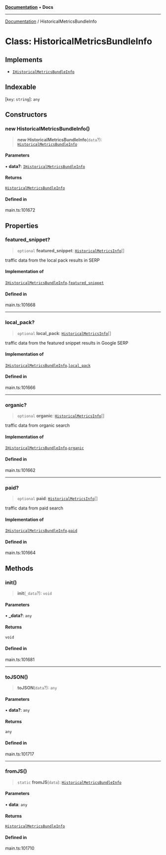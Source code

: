 [**Documentation**](../README.md) • **Docs**

***

[Documentation](../globals.md) / HistoricalMetricsBundleInfo

# Class: HistoricalMetricsBundleInfo

## Implements

- [`IHistoricalMetricsBundleInfo`](../interfaces/IHistoricalMetricsBundleInfo.md)

## Indexable

 \[`key`: `string`\]: `any`

## Constructors

### new HistoricalMetricsBundleInfo()

> **new HistoricalMetricsBundleInfo**(`data`?): [`HistoricalMetricsBundleInfo`](HistoricalMetricsBundleInfo.md)

#### Parameters

• **data?**: [`IHistoricalMetricsBundleInfo`](../interfaces/IHistoricalMetricsBundleInfo.md)

#### Returns

[`HistoricalMetricsBundleInfo`](HistoricalMetricsBundleInfo.md)

#### Defined in

main.ts:101672

## Properties

### featured\_snippet?

> `optional` **featured\_snippet**: [`HistoricalMetricsInfo`](HistoricalMetricsInfo.md)[]

traffic data from the local pack results in SERP

#### Implementation of

[`IHistoricalMetricsBundleInfo`](../interfaces/IHistoricalMetricsBundleInfo.md).[`featured_snippet`](../interfaces/IHistoricalMetricsBundleInfo.md#featured_snippet)

#### Defined in

main.ts:101668

***

### local\_pack?

> `optional` **local\_pack**: [`HistoricalMetricsInfo`](HistoricalMetricsInfo.md)[]

traffic data from the featured snippet results in Google SERP

#### Implementation of

[`IHistoricalMetricsBundleInfo`](../interfaces/IHistoricalMetricsBundleInfo.md).[`local_pack`](../interfaces/IHistoricalMetricsBundleInfo.md#local_pack)

#### Defined in

main.ts:101666

***

### organic?

> `optional` **organic**: [`HistoricalMetricsInfo`](HistoricalMetricsInfo.md)[]

traffic data from organic search

#### Implementation of

[`IHistoricalMetricsBundleInfo`](../interfaces/IHistoricalMetricsBundleInfo.md).[`organic`](../interfaces/IHistoricalMetricsBundleInfo.md#organic)

#### Defined in

main.ts:101662

***

### paid?

> `optional` **paid**: [`HistoricalMetricsInfo`](HistoricalMetricsInfo.md)[]

traffic data from paid search

#### Implementation of

[`IHistoricalMetricsBundleInfo`](../interfaces/IHistoricalMetricsBundleInfo.md).[`paid`](../interfaces/IHistoricalMetricsBundleInfo.md#paid)

#### Defined in

main.ts:101664

## Methods

### init()

> **init**(`_data`?): `void`

#### Parameters

• **\_data?**: `any`

#### Returns

`void`

#### Defined in

main.ts:101681

***

### toJSON()

> **toJSON**(`data`?): `any`

#### Parameters

• **data?**: `any`

#### Returns

`any`

#### Defined in

main.ts:101717

***

### fromJS()

> `static` **fromJS**(`data`): [`HistoricalMetricsBundleInfo`](HistoricalMetricsBundleInfo.md)

#### Parameters

• **data**: `any`

#### Returns

[`HistoricalMetricsBundleInfo`](HistoricalMetricsBundleInfo.md)

#### Defined in

main.ts:101710
